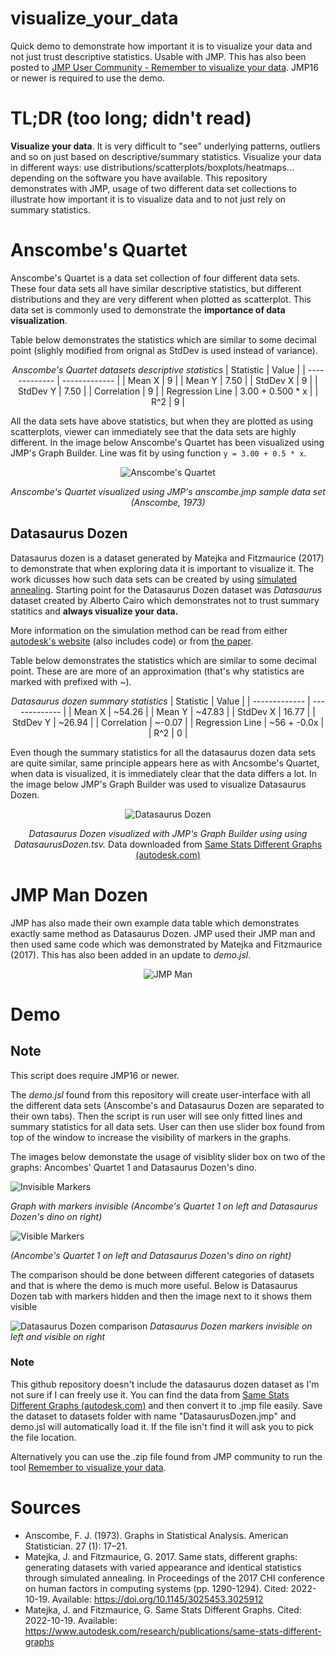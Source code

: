 # visualize_your_data
Quick demo to demonstrate how important it is to visualize your data and not just trust descriptive statistics. Usable with JMP. This has also been posted to [JMP User Community - Remember to visualize your data](https://community.jmp.com/t5/Discussions/Remember-to-visualize-your-data/m-p/557745). JMP16 or newer is required to use the demo.

# TL;DR (too long; didn't read)
**Visualize your data**. It is very difficult to "see" underlying patterns, outliers and so on just based on descriptive/summary statistics. Visualize your data in different ways: use distributions/scatterplots/boxplots/heatmaps... depending on the software you have available. This repository demonstrates with JMP, usage of two different data set collections to illustrate how important it is to visualize data and to not just rely on summary statistics.

# Anscombe's Quartet
Anscombe's Quartet is a data set collection of four different data sets. These four data sets all have similar descriptive statistics, but different distributions and they are very different when plotted as scatterplot. This data set is commonly used to demonstrate the **importance of data visualization**.

Table below demonstrates the statistics which are similar to some decimal point (slighly modified from orignal as StdDev is used instead of variance).

<center>

_Anscombe's Quartet datasets descriptive statistics_
| Statistic  | Value |
| ------------- | ------------- |
| Mean X  | 9  |
| Mean Y  | 7.50  |
| StdDev X | 9  |
| StdDev Y | 7.50  |
| Correlation  | 9  |
| Regression Line  | 3.00 + 0.500 * x  |
| R^2  | 9  |

</center>

All the data sets have above statistics, but when they are plotted as using scatterplots, viewer can immediately see that the data sets are highly different. In the image below Anscombe's Quartet has been visualized using JMP's Graph Builder. Line was fit by using function `y = 3.00 + 0.5 * x`. 

<center>

![Anscombe's Quartet](images/anscombes_quartet.png)

_Anscombe's Quartet visualized using JMP's anscombe.jmp sample data set (Anscombe, 1973)_

</center>

## Datasaurus Dozen
Datasaurus dozen is a dataset generated by Matejka and Fitzmaurice (2017) to demonstrate that when exploring data it is important to visualize it. The work dicusses how such data sets can be created by using [simulated annealing](https://en.wikipedia.org/wiki/Simulated_annealing). Starting point for the Datasaurus Dozen dataset was _Datasaurus_ dataset created by Alberto Cairo which demonstrates not to trust summary statitics and **always visualize your data.**

More information on the simulation method can be read from either [autodesk's website](https://www.autodesk.com/research/publications/same-stats-different-graphs) (also includes code) or from [the paper](https://doi.org/10.1145/3025453.3025912).

Table below demonstrates the statistics which are similar to some decimal point. These are are more of an approximation (that's why statistics are marked with prefixed with ~).

<center>

_Datasaurus dozen summary statistics_
| Statistic  | Value |
| ------------- | ------------- |
| Mean X  | ~54.26  |
| Mean Y  | ~47.83  |
| StdDev X | 16.77  |
| StdDev Y | ~26.94  |
| Correlation  | ~-0.07  |
| Regression Line  | ~56 + -0.0x  |
| R^2  | 0  |

</center>

Even though the summary statistics for all the datasaurus dozen data sets are quite similar, same principle appears here as with Ancsombe's Quartet, when data is visualized, it is immediately clear that the data differs a lot. In the image below JMP's Graph Builder was used to visualize Datasaurus Dozen. 

<center>

![Datasaurus Dozen](images/datasaurusdozen.png)

_Datasaurus Dozen visualized with JMP's Graph Builder using using DatasaurusDozen.tsv._ Data downloaded from [Same Stats Different Graphs (autodesk.com)](https://www.autodesk.com/research/publications/same-stats-different-graphs)

</center>

# JMP Man Dozen 
JMP has also made their own example data table which demonstrates exactly same method as Datasaurus Dozen. JMP used their JMP man and then used same code which was demonstrated by Matejka and Fitzmaurice (2017). This has also been added in an update to _demo.jsl_.

<center>

![JMP Man](images/jmpman.png)

</center>


# Demo
## Note
This script does require JMP16 or newer.

The _demo.jsl_ found from this repository will create user-interface with all the different data sets (Anscombe's and Datasaurus Dozen are separated to their own tabs). Then the script is run user will see only fitted lines and summary statistics for all data sets. User can then use slider box found from top of the window to increase the visibility of markers in the graphs.

The images below demonstate the usage of visiblity slider box on two of the graphs: Ancombes' Quartet 1 and Datasaurus Dozen's dino.

![Invisible Markers](images/markers_invisible.png)

_Graph with markers invisible (Ancombe's Quartet 1 on left and Datasaurus Dozen's dino on right)_

![Visible Markers](images/markers_visible.png)

_(Ancombe's Quartet 1 on left and Datasaurus Dozen's dino on right)_

The comparison should be done between different categories of datasets and that is where the demo is much more useful. Below is Datasaurus Dozen tab with markers hidden and then the image next to it shows them visible

![Datasaurus Dozen comparison](images/saurus_dozen.png)
_Datasaurus Dozen markers invisible on left and visible on right_

### Note
This github repository doesn't include the datasaurus dozen dataset as I'm not sure if I can freely use it. You can find the data from [Same Stats Different Graphs (autodesk.com)](https://www.autodesk.com/research/publications/same-stats-different-graphs) and then convert it to .jmp file easily. Save the dataset to datasets folder with name "DatasaurusDozen.jmp" and demo.jsl will automatically load it. If the file isn't find it will ask you to pick the file location.

Alternatively you can use the .zip file found from JMP community to run the tool [Remember to visualize your data](https://community.jmp.com/t5/Discussions/Remember-to-visualize-your-data/m-p/557745). 



# Sources
* Anscombe, F. J. (1973). Graphs in Statistical Analysis. American Statistician. 27 (1): 17–21.
* Matejka, J. and Fitzmaurice, G. 2017. Same stats, different graphs: generating datasets with varied appearance and identical statistics through simulated annealing. In Proceedings of the 2017 CHI conference on human factors in computing systems (pp. 1290-1294). Cited: 2022-10-19. Available: https://doi.org/10.1145/3025453.3025912
* Matejka, J. and Fitzmaurice, G. Same Stats Different Graphs. Cited: 2022-10-19. Available: https://www.autodesk.com/research/publications/same-stats-different-graphs